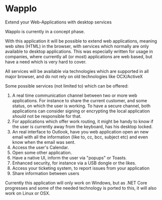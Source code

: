 # Wapplo
Extend your Web-Applications with desktop services

Wapplo is currently in a concept phase.

With this application it will be possible to extend web applications, meaning web sites (HTML) in the browser, with services which normally are only available to desktop applications. This was especially written for usage in companies, where currently all (or most) applications are web based, but have a need which is very hard to cover.

All services will be available via technologies which are supported in all major browser, and do not rely on old technologies like OCX/ActiveX 

Some possible services (not limited to) which can be offered:

1. A real time communication channel between two or more web applications. For instance to share the current customer, and some status, on which the user is working. To have a secure channel, both applications can consider signing or encrypting the local application *should* not be responsible for that.
2. For applications which offer work routing, it might be handy to know if the user is currently away from the keyboard, has his desktop locked.
3. An real interface to Outlook, have you web application open an new email with all the information (like to, cc, bcc, subject etc) and even know when the email was sent.
4. Access the user's Calendar.
5. Open some other application.
6. Have a native UI, inform the user via "popups" or Toasts.
7. Enhanced security, for instance via a USB dongle or the likes.
8. Access your ticketing system, to report issues from your application
9. Share information between users

Currently this application will only work on Windows, but as .NET Core progresses and some of the needed technology is ported to this, it will also work on Linux or OSX.

